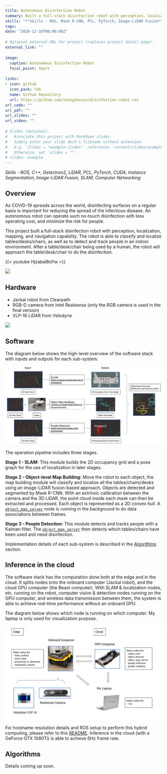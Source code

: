```yaml
---
title: Autonomous Disinfection Robot
summary: Built a full-stack disinfection robot with perception, localization, mapping, and navigation capability.
skills: "**Skills - ROS, Mask R-CNN, PCL, PyTorch, Image-LiDAR Fusion**"
tags:
date: "2020-12-10T00:00:00Z"

# Optional external URL for project (replaces project detail page).
external_link: ""

image:
  caption: Autonomous Disinfection Robot
  focal_point: Smart

links:
- icon: github
  icon_pack: fab
  name: Github Repository
  url: https://github.com/shangzhouye/disinfection-robot-ros
url_code: ""
url_pdf: ""
url_slides: ""
url_video: ""

# Slides (optional).
#   Associate this project with Markdown slides.
#   Simply enter your slide deck's filename without extension.
#   E.g. `slides = "example-slides"` references `content/slides/example-slides.md`.
#   Otherwise, set `slides = ""`.
# slides: example
---
```


_Skills - ROS, C++, Detectron2, LiDAR, PCL, PyTorch, CUDA, Instance Segmentation, Image-LiDAR Fusion, SLAM, Computer Networking_

## Overview

As COVID-19 spreads across the world, disinfecting surfaces on a regular basis is important for reducing the spread of the infectious disease. An autonomous robot can operate such no-touch disinfection with less operating cost, and minimize the risk for people. 

This project built a full-stack disinfection robot with perception, localization, mapping, and navigation capability. The robot is able to classify and localize tables/desks/chairs, as well as to detect and track people in an indoor environment. After a table/desk/chair being used by a human, the robot will approach the table/desk/chair to do the disinfection.


{{< youtube Hjzabal8oYw >}}

![](./figures/demo.gif)


## Hardware

- Jackal robot from Clearpath
- RGB-D camera from Intel Realsense (only the RGB camera is used in the final version)
- VLP-16 LiDAR from Velodyne

![](figures/hardware.gif)

## Software


The diagram below shows the high-level overview of the software stack with inputs and outputs for each sub-system.

![](figures/software.jpg)

The operation pipeline includes three stages.

**Stage 1 - SLAM:** This module builds the 2D occupancy grid and a pose graph for the use of localization in later stages.

**Stage 2 - Object-level Map Building:** Move the robot to each object, the map building module will classify and localize all the tables/chairs/desks using an image-LiDAR fusion-based approach. Objects are detected and segmented by Mask R-CNN. With an extrinsic calibration between the camera and the 3D LiDAR, the point cloud inside each mask can then be extracted and processed. Each object is represented as a 2D convex hull. A [`object_map_server`](https://github.com/shangzhouye/disinfection-robot-ros/blob/master/rgbd_object_detection/src/object_map_server.py) node is running in the background to do data associations between frames.

**Stage 3 - People Detection:** This module detects and tracks people with a Kalman filter. The [`object_map_server`](https://github.com/shangzhouye/disinfection-robot-ros/blob/master/rgbd_object_detection/src/object_map_server.py) then detects which tables/chairs have been used and need disinfection.

Implementation details of each sub-system is described in the [Algorithms](#algorithms) section.

## Inference in the cloud

The software stack has the computation done both at the edge and in the cloud. It splits nodes onto the onboard computer (Jackal robot), and the cloud GPU computer (the Beast computer). With SLAM & localization nodes, etc. running on the robot, computer vision & detection nodes running on the GPU computer, and wireless data transmission between them, the system is able to achieve real-time performance without an onboard GPU. 

The diagram below shows which node is running on which computer. My laptop is only used for visualization purpose.

![](./figures/cloud.jpg)

For hostname resolution details and ROS setup to perform this hybrid computing, please refer to this [README](https://github.com/shangzhouye/disinfection-robot-ros/blob/master/README.md/#setup-documentation). Inference in the cloud (with a GeForce GTX 1080Ti) is able to achieve 6Hz frame rate.

## Algorithms

Details coming up soon.